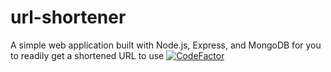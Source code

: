 # url-shortener
A simple web application built with Node.js, Express, and MongoDB for you to readily get a shortened URL to use
[![CodeFactor](https://www.codefactor.io/repository/github/vkhangstack/url-shortener/badge)](https://www.codefactor.io/repository/github/vkhangstack/url-shortener)
